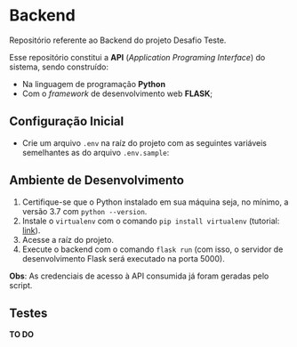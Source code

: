 # Backend

Repositório referente ao Backend do projeto Desafio Teste.

Esse repositório constitui a **API** (_Application Programing Interface_) do sistema, sendo construído:

- Na linguagem de programação **Python**
- Com o _framework_ de desenvolvimento web **FLASK**;

## Configuração Inicial

- Crie um arquivo `.env` na raíz do projeto com as seguintes variáveis semelhantes as do arquivo `.env.sample`:

## Ambiente de Desenvolvimento

1) Certifique-se que o Python instalado em sua máquina seja, no mínimo, a versão 3.7 com `python --version`.
2) Instale o `virtualenv` com o comando `pip install virtualenv` (tutorial: [link](https://pythonacademy.com.br/blog/python-e-virtualenv-como-programar-em-ambientes-virtuais)).
3) Acesse a raíz do projeto.
4) Execute o backend com o comando `flask run` (com isso, o servidor de desenvolvimento Flask será executado na porta 5000).

**Obs**: As credenciais de acesso à API consumida já foram geradas pelo script.

## Testes
**TO DO**

